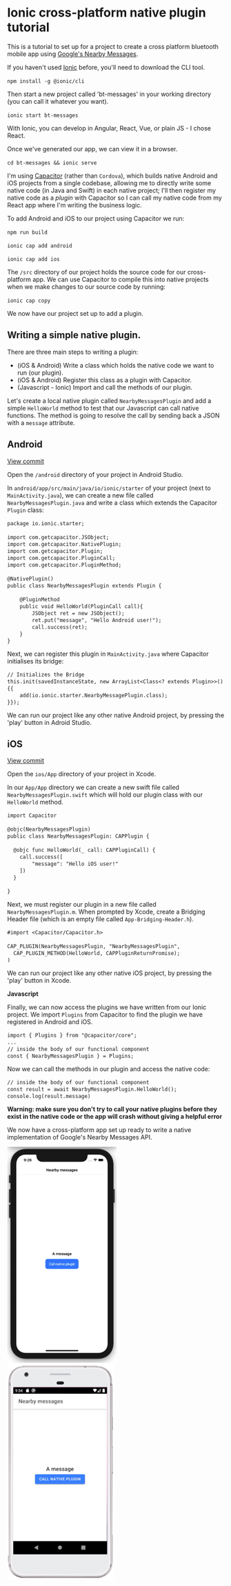 # Ionic cross-platform native plugin tutorial

This is a tutorial to set up for a project to create a cross platform bluetooth mobile app using [Google's Nearby Messages](https://developers.google.com/nearby/messages/overview).

If you haven't used [Ionic](https://ionicframework.com/) before, you'll need to download the CLI tool.

`npm install -g @ionic/cli`

Then start a new project called 'bt-messages' in your working directory (you can call it whatever you want).

`ionic start bt-messages`

With Ionic, you can develop in Angular, React, Vue, or plain JS - I chose React.

Once we've generated our app, we can view it in a browser.

`cd bt-messages && ionic serve`

I'm using [Capacitor](https://capacitorjs.com/) (rather than `Cordova`), which builds native Android and iOS projects from a single codebase, allowing me to directly write some native code (in Java and Swift) in each native project; I'll then register my native code as a _plugin_ with Capacitor so I can call my native code from my React app where I'm writing the business logic.

To add Android and iOS to our project using Capacitor we run:

`npm run build`

`ionic cap add android`

`ionic cap add ios`

The `/src` directory of our project holds the source code for our cross-platform app. We can use Capacitor to compile this into native projects when we make changes to our source code by running:

`ionic cap copy`

We now have our project set up to add a plugin.

## Writing a simple native plugin.

There are three main steps to writing a plugin:

- (iOS & Android) Write a class which holds the native code we want to run (our plugin).
- (iOS & Android) Register this class as a plugin with Capacitor.
- (Javascript - Ionic) Import and call the methods of our plugin.

Let's create a local native plugin called `NearbyMessagesPlugin` and add a simple `HelloWorld` method to test that our Javascript can call native functions. The method is going to resolve the call by sending back a JSON with a `message` attribute.

## Android

[View commit](https://github.com/JamesDHW/ionic-bluetooth-plugin/commit/f9a4478de05fb4d0e9b86a8527836295f3826c42)

Open the `/android` directory of your project in Android Studio.

In `android/app/src/main/java/io/ionic/starter` of your project (next to `MainActivity.java`), we can create a new file called `NearbyMessagesPlugin.java` and write a class which extends the Capacitor `Plugin` class:

```
package io.ionic.starter;

import com.getcapacitor.JSObject;
import com.getcapacitor.NativePlugin;
import com.getcapacitor.Plugin;
import com.getcapacitor.PluginCall;
import com.getcapacitor.PluginMethod;

@NativePlugin()
public class NearbyMessagesPlugin extends Plugin {

    @PluginMethod
    public void HelloWorld(PluginCall call){
        JSObject ret = new JSObject();
        ret.put("message", "Hello Android user!");
        call.success(ret);
    }
}
```

Next, we can register this plugin in `MainActivity.java` where Capacitor initialises its bridge:

```
// Initializes the Bridge
this.init(savedInstanceState, new ArrayList<Class<? extends Plugin>>() {{
    add(io.ionic.starter.NearbyMessagePlugin.class);
}});
```

We can run our project like any other native Android project, by pressing the 'play' button in Adroid Studio.

## iOS

[View commit](https://github.com/JamesDHW/ionic-bluetooth-plugin/commit/b53757d8faaa57d113b899d15ede1e9641703164)

Open the `ios/App` directory of your project in Xcode.

In our `App/App` directory we can create a new swift file called `NearbyMessagesPlugin.swift` which will hold our plugin class with our `HelloWorld` method.

```
import Capacitor

@objc(NearbyMessagesPlugin)
public class NearbyMessagesPlugin: CAPPlugin {

  @objc func HelloWorld(_ call: CAPPluginCall) {
    call.success([
        "message": "Hello iOS user!"
    ])
  }

}
```

Next, we must register our plugin in a new file called `NearbyMessagesPlugin.m`. When prompted by Xcode, create a Bridging Header file (which is an empty file called `App-Bridging-Header.h`).

```
#import <Capacitor/Capacitor.h>

CAP_PLUGIN(NearbyMessagesPlugin, "NearbyMessagesPlugin",
  CAP_PLUGIN_METHOD(HelloWorld, CAPPluginReturnPromise);
)
```

We can run our project like any other native iOS project, by pressing the 'play' button in Xcode.

**Javascript**

Finally, we can now access the plugins we have written from our Ionic project. We import `Plugins` from Capacitor to find the plugin we have registered in Android and iOS.

```
import { Plugins } from "@capacitor/core";
...
// inside the body of our functional component
const { NearbyMessagesPlugin } = Plugins;
```

Now we can call the methods in our plugin and access the native code:

```
// inside the body of our functional component
const result = await NearbyMessagesPlugin.HelloWorld();
console.log(result.message)
```

**Warning: make sure you don't try to call your native plugins before they exist in the native code or the app will crash without giving a helpful error**

We now have a cross-platform app set up ready to write a native implementation of Google's Nearby Messages API.

<img src="./images/ios.gif" height="500" />
<img src="./images/android.gif" height="500" />
